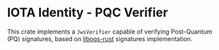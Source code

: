 IOTA Identity - PQC Verifier
===

This crate implements a `JwsVerifier` capable of verifying Post-Quantum (PQ) signatures, based on [liboqs-rust](https://github.com/open-quantum-safe/liboqs-rust) signatures implementation.